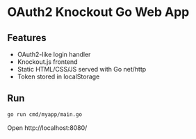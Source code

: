 # OAuth2 Knockout Go Web App

## Features
- OAuth2-like login handler
- Knockout.js frontend
- Static HTML/CSS/JS served with Go net/http
- Token stored in localStorage

## Run

```bash
go run cmd/myapp/main.go
```

Open http://localhost:8080/